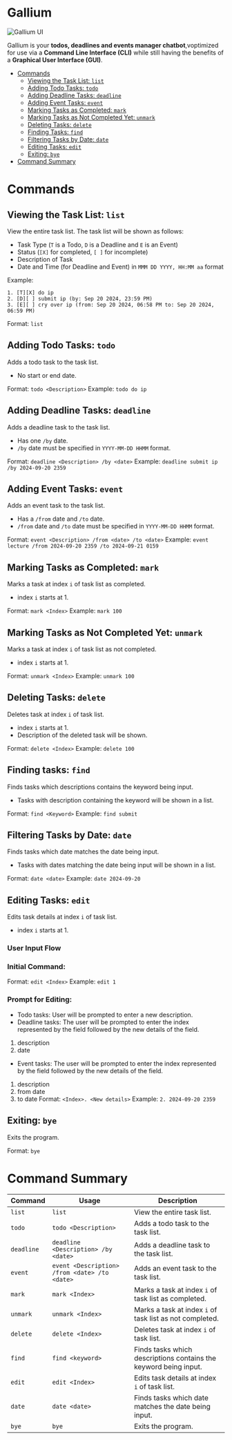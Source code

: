 # Gallium

![Gallium UI](./Ui.png)

Gallium is your **todos, deadlines and events manager chatbot**,voptimized for use via a **Command Line Interface (CLI)** while still having the benefits of a **Graphical User Interface (GUI)**.

- [Commands](#commands)
  - [Viewing the Task List: `list`](#viewing-the-task-list-list)
  - [Adding Todo Tasks: `todo`](#adding-todo-tasks-todo)
  - [Adding Deadline Tasks: `deadline`](#adding-deadline-tasks-deadline)
  - [Adding Event Tasks: `event`](#adding-event-tasks-event)
  - [Marking Tasks as Completed: `mark`](#marking-tasks-as-completed-mark)
  - [Marking Tasks as Not Completed Yet: `unmark`](#marking-tasks-as-not-completed-yet-unmark)
  - [Deleting Tasks: `delete`](#deleting-tasks-delete)
  - [Finding Tasks: `find`](#finding-tasks-find)
  - [Filtering Tasks by Date: `date`](#filtering-tasks-by-date-date)
  - [Editing Tasks: `edit`](#editing-tasks-edit)
  - [Exiting: `bye`](#exiting-bye)
- [Command Summary](#command-summary)

# Commands

## Viewing the Task List: `list`

View the entire task list. The task list will be shown as follows:

- Task Type (`T` is a Todo, `D` is a Deadline and `E` is an Event)
- Status (`[X]` for completed, `[ ]` for incomplete)
- Description of Task
- Date and Time (for Deadline and Event) in `MMM DD YYYY, HH:MM aa` format

Example:

```
1. [T][X] do ip
2. [D][ ] submit ip (by: Sep 20 2024, 23:59 PM)
3. [E][ ] cry over ip (from: Sep 20 2024, 06:58 PM to: Sep 20 2024, 06:59 PM)
```

Format: `list`

## Adding Todo Tasks: `todo`

Adds a todo task to the task list.

- No start or end date.

Format: `todo <Description>`
Example: `todo do ip`

## Adding Deadline Tasks: `deadline`

Adds a deadline task to the task list.

- Has one `/by` date.
- `/by` date must be specified in `YYYY-MM-DD HHMM` format.

Format: `deadline <Description> /by <date>`
Example: `deadline submit ip /by 2024-09-20 2359`

## Adding Event Tasks: `event`

Adds an event task to the task list.

- Has a `/from` date and `/to` date.
- `/from` date and `/to` date must be specified in `YYYY-MM-DD HHMM` format.

Format: `event <Description> /from <date> /to <date>`
Example: `event lecture /from 2024-09-20 2359 /to 2024-09-21 0159`

## Marking Tasks as Completed: `mark`

Marks a task at index `i` of task list as completed.

- index `i` starts at 1.

Format: `mark <Index>`
Example: `mark 100`

## Marking Tasks as Not Completed Yet: `unmark`

Marks a task at index `i` of task list as not completed.

- index `i` starts at 1.

Format: `unmark <Index>`
Example: `unmark 100`

## Deleting Tasks: `delete`

Deletes task at index `i` of task list.

- index `i` starts at 1.
- Description of the deleted task will be shown.

Format: `delete <Index>`
Example: `delete 100`

## Finding tasks: `find`

Finds tasks which descriptions contains the keyword being input.

- Tasks with description containing the keyword will be shown in a list.

Format: `find <Keyword>`
Example: `find submit`

## Filtering Tasks by Date: `date`

Finds tasks which date matches the date being input.

- Tasks with dates matching the date being input will be shown in a list.

Format: `date <date>`
Example: `date 2024-09-20`

## Editing Tasks: `edit`

Edits task details at index `i` of task list.

- index `i` starts at 1.

### User Input Flow

### Initial Command:

Format: `edit <Index>`
Example: `edit 1`

### Prompt for Editing:

- Todo tasks: User will be prompted to enter a new description.
- Deadline tasks: The user will be prompted to enter the index represented by the field followed by the new details of the field.

1. description
2. date

- Event tasks: The user will be prompted to enter the index represented by the field followed by the new details of the field.

1. description
2. from date
3. to date
   Format: `<Index>. <New details>`
   Example: `2. 2024-09-20 2359`

## Exiting: `bye`

Exits the program.

Format: `bye`

# Command Summary

| Command    | Usage                                         | Description                                                      |
| ---------- | --------------------------------------------- | ---------------------------------------------------------------- |
| `list`     | `list`                                        | View the entire task list.                                       |
| `todo`     | `todo <Description>`                          | Adds a todo task to the task list.                               |
| `deadline` | `deadline <Description> /by <date>`           | Adds a deadline task to the task list.                           |
| `event`    | `event <Description> /from <date> /to <date>` | Adds an event task to the task list.                             |
| `mark`     | `mark <Index>`                                | Marks a task at index `i` of task list as completed.             |
| `unmark`   | `unmark <Index>`                              | Marks a task at index `i` of task list as not completed.         |
| `delete`   | `delete <Index>`                              | Deletes task at index `i` of task list.                          |
| `find`     | `find <keyword>`                              | Finds tasks which descriptions contains the keyword being input. |
| `edit`     | `edit <Index>`                                | Edits task details at index `i` of task list.                    |
| `date`     | `date <date>`                                 | Finds tasks which date matches the date being input.             |
| `bye`      | `bye`                                         | Exits the program.                                               |
